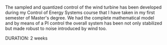 
The sampled and quantized control of the wind turbine has been developed during my Control of Energy Systems course that I have taken in my first semester of Master's degree. We had the complete mathematical model and by means of a PI control the overall system has been not only stabilized but made robust to noise introduced by wind too.

DURATION: 2 weeks

